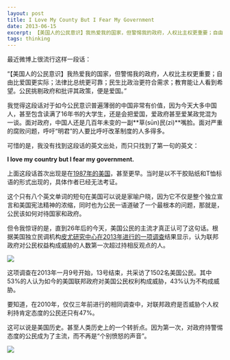 ```yaml
---
layout: post
title: I Love My County But I Fear My Government
date: 2013-06-15
excerpt: 【美国人的公民意识】我热爱我的国家，但警惕我的政府，人权比主权更重要；自由比爱国更实际；法律比总统更可靠；民生比政治更符合需求；教育能让人看到希望。公民挑剔政府和批评其政策，便是爱国。
tags: thinking
---
```

最近微博上很流行这样一段话：

“【美国人的公民意识】我热爱我的国家，但警惕我的政府，人权比主权更重要；自由比爱国更实际；法律比总统更可靠；民生比政治更符合需求；教育能让人看到希望。公民挑剔政府和批评其政策，便是爱国。”

我觉得这段话对于如今公民意识普遍薄弱的中国非常有价值，因为今天大多中国人，甚至包含读满了16年书的大学生，还是会把爱国，爱政府甚至爱某政党混为一谈。面对政府，中国人还是几百年未变的一副**草\(sūn\)民\(zi\)**嘴脸。面对严重的腐败问题，呼吁“明君”的人要比呼吁改革制度的人多得多。

可惜的是，我没有找到这段话的英文出处，而只只找到了第一句的英文：

**I love my country but I fear my government.**

上面这段话首次出现是在[1987年的美国](http://www.barrypopik.com/index.php/new_york_city/entry/i_love_my_country_but_i_fear_my_government/)，甚至更早。当时是以不干胶贴纸和T恤标语的形式出现的，具体作者已经无法考证。

这个只有八个英文单词的短句在美国可以说是家喻户晓，因为它不仅是整个独立宣言和美国宪法精神的浓缩，同时也为公民一语道破了一个最根本的问题，那就是，公民该如何对待国家和政府。

但令我惊讶的是，直到26年后的今天，美国公民的主流才真正认可了这句话。根据美国独立民调机构[皮尤研究中心在2013年进行的一项调查](http://www.people-press.org/2013/01/31/majority-says-the-federal-government-threatens-their-personal-rights/)结果显示，认为联邦政府对公民权益构成威胁的人数第一次超过持相反观点的人。

![](http://www.people-press.org/files/2013/01/1-31-13-2.png)

这项调查在2013年一月9号开始，13号结束，共采访了1502名美国公民。其中53%的人认为如今的美国联邦政府对美国公民权利构成威胁，43%认为不构成威胁。

要知道，在2010年，仅仅三年前进行的相同调查中，对联邦政府是否威胁个人权利持肯定态度的公民还只有47%。

这可以说是美国历史。甚至人类历史上的一个转折点。因为第一次，对政府持警惕态度的公民成为了主流，而不再是“个别愤怒的声音”。

![](http://home.blshe.com/attachment/201301/19/2837_1358595190GGGV.jpg)
